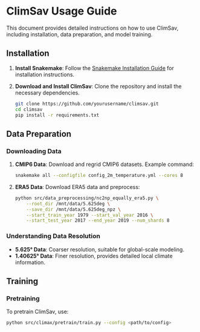 # ClimSav Usage Guide

This document provides detailed instructions on how to use ClimSav, including installation, data preparation, and model training.

## Installation

1. **Install Snakemake**: Follow the [Snakemake Installation Guide](https://snakemake.readthedocs.io/en/stable/getting_started/installation.html) for installation instructions.

2. **Download and Install ClimSav**: Clone the repository and install the necessary dependencies.

    ```bash
    git clone https://github.com/yourusername/climsav.git
    cd climsav
    pip install -r requirements.txt
    ```

## Data Preparation

### Downloading Data

1. **CMIP6 Data**: Download and regrid CMIP6 datasets. Example command:

    ```bash
    snakemake all --configfile config_2m_temperature.yml --cores 8
    ```

2. **ERA5 Data**: Download ERA5 data and preprocess:

    ```bash
    python src/data_preprocessing/nc2np_equally_era5.py \
        --root_dir /mnt/data/5.625deg \
        --save_dir /mnt/data/5.625deg_npz \
        --start_train_year 1979 --start_val_year 2016 \
        --start_test_year 2017 --end_year 2019 --num_shards 8
    ```

### Understanding Data Resolution

- **5.625° Data**: Coarser resolution, suitable for global-scale modeling.
- **1.40625° Data**: Finer resolution, provides detailed local climate information.

## Training

### Pretraining

To pretrain ClimSav, use:

```bash
python src/climax/pretrain/train.py --config <path/to/config>

